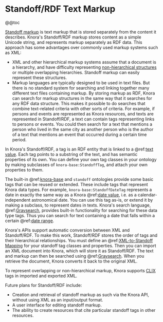 <!---
Copyright © 2015-2018 the contributors (see Contributors.md).

This file is part of Knora.

Knora is free software: you can redistribute it and/or modify
it under the terms of the GNU Affero General Public License as published
by the Free Software Foundation, either version 3 of the License, or
(at your option) any later version.

Knora is distributed in the hope that it will be useful,
but WITHOUT ANY WARRANTY; without even the implied warranty of
MERCHANTABILITY or FITNESS FOR A PARTICULAR PURPOSE.  See the
GNU Affero General Public License for more details.

You should have received a copy of the GNU Affero General Public
License along with Knora.  If not, see <http://www.gnu.org/licenses/>.
-->

# Standoff/RDF Text Markup

@@toc

[Standoff markup](http://uahost.uantwerpen.be/lse/index.php/lexicon/markup-standoff/)
is text markup that is stored separately from the content it describes. Knora's
Standoff/RDF markup stores content as a simple Unicode string, and represents markup
separately as RDF data. This approach has some advantages over commonly used markup systems
such as XML:

- XML and other hierarchical markup systems assume that a document is a hierarchy, and
  have difficulty representing
  [non-hierarchical structures](http://www.tei-c.org/release/doc/tei-p5-doc/en/html/NH.html)
  or multiple overlapping hierarchies. Standoff markup can easily represent these structures.
- Markup languages are typically designed to be used in text files. But there is no
  standard system for searching and linking together many different text files containing
  markup. By storing markup as RDF, Knora can search for markup structures
  in the same way that it searches for any RDF data structure. This makes it possible to
  do searches that combine text-related criteria with other sorts of criteria.
  For example, if persons and events are represented as Knora resources, and texts are
  represented in Standoff/RDF, a text can contain tags representing links to persons
  or events. You could then search for a text that mentions a person who lived in the
  same city as another person who is the author of a text that mentions an event that
  occurred during a certain time period.

In Knora's Standoff/RDF, a tag is an RDF entity that is linked to a @ref:[text value](../02-knora-ontologies/knora-base.md#textvalue). Each tag points to a substring
of the text, and has semantic properties of its own. You can define your own tag classes
in your ontology by making subclasses of `knora-base:StandoffTag`, and attach your own
properties to them.

The built-in @ref:[knora-base](../02-knora-ontologies/knora-base.md) and `standoff` ontologies
provide some basic tags that can be reused or extended. These include tags that represent
Knora data types. For example, `knora-base:StandoffDateTag` represents a date in exactly the
same way as a Knora @ref:[date value](../02-knora-ontologies/knora-base.md#datevalue), i.e. as a
calendar-independent astronomical date. You can use this tag as-is, or extend it by making
a subclass, to represent dates in texts. Knora's search language, @ref:[Gravsearch](../03-apis/api-v2/query-language.md), provides built-in functionality for
searching for these data type tags. Thus you can search for text containing a date that
falls within a certain @ref:[date range](../03-apis/api-v2/query-language.md#matching-standoff-dates).

Knora's APIs support automatic conversion between XML and Standoff/RDF. To make this work,
Standoff/RDF stores the order of tags and their hierarchical relationships. You must define an @ref:[XML-to-Standoff Mapping](../03-apis/api-v2/xml-to-standoff-mapping.md) for your standoff tag classes and properties.
Then you can import an XML document into Knora, which will store it as Standoff/RDF. The text and markup
can then be searched using @ref:[Gravsearch](../03-apis/api-v2/query-language.md). When you retrieve
the document, Knora converts it back to the original XML.

To represent overlapping or non-hierarchical markup, Knora supports [CLIX](http://conferences.idealliance.org/extreme/html/2004/DeRose01/EML2004DeRose01.html#t6) tags in imported
and exported XML.

Future plans for Standoff/RDF include:

- Creation and retrieval of standoff markup as such via the Knora API,
  without using XML as an input/output format.
- A user interface for editing standoff markup.
- The ability to create resources that cite particular standoff tags in other resources.
